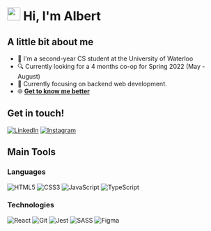 # <img src="https://media.giphy.com/media/2P5VKDDy9mgvBl0xtn/giphy.gif" width="30px"> Hi, I'm Albert

## A little bit about me
* :book: I'm a second-year CS student at the University of Waterloo 
* :mag: Currently looking for a 4 months co-op for Spring 2022 (May - August)
* :space_invader: Currently focusing on backend web development.
* :globe_with_meridians: [**Get to know me better**](https://www.albertjlay.com/)

## Get in touch!
[<img alt="LinkedIn" src="https://img.shields.io/badge/linkedin-%230077B5.svg?&style=for-the-badge&logo=linkedin&logoColor=white"/>](https://www.linkedin.com/in/albertjlay/) [<img alt="Instagram" src="https://img.shields.io/badge/albertjlay-%23E4405F.svg?&style=for-the-badge&logo=Instagram&logoColor=white"/>](https://www.instagram.com/albertjlay/?hl=en)



## Main Tools
### Languages
<img alt="HTML5" src="https://img.shields.io/badge/html5-%23E34F26.svg?&style=for-the-badge&logo=html5&logoColor=white"/> <img alt="CSS3" src="https://img.shields.io/badge/css3-%231572B6.svg?&style=for-the-badge&logo=css3&logoColor=white"/> <img alt="JavaScript" src="https://img.shields.io/badge/javascript-%23323330.svg?&style=for-the-badge&logo=javascript&logoColor=%23F7DF1E"/> <img alt="TypeScript" src="https://img.shields.io/badge/typescript-%23007ACC.svg?style=for-the-badge&logo=typescript&logoColor=white"/> 

### Technologies
<img alt="React" src="https://img.shields.io/badge/react-%2320232a.svg?style=for-the-badge&logo=react&logoColor=%2361DAFB"/> <img alt="Git" src="https://img.shields.io/badge/git-%23F05033.svg?&style=for-the-badge&logo=git&logoColor=white"/> <img alt="Jest" src="https://img.shields.io/badge/-jest-%23C21325?&style=for-the-badge&logo=jest&logoColor=white"/> <img alt="SASS" src="https://img.shields.io/badge/SASS-hotpink.svg?style=for-the-badge&logo=SASS&logoColor=white"/> <img alt="Figma" src="https://img.shields.io/badge/figma-%23F24E1E.svg?style=for-the-badge&logo=figma&logoColor=white"/>
